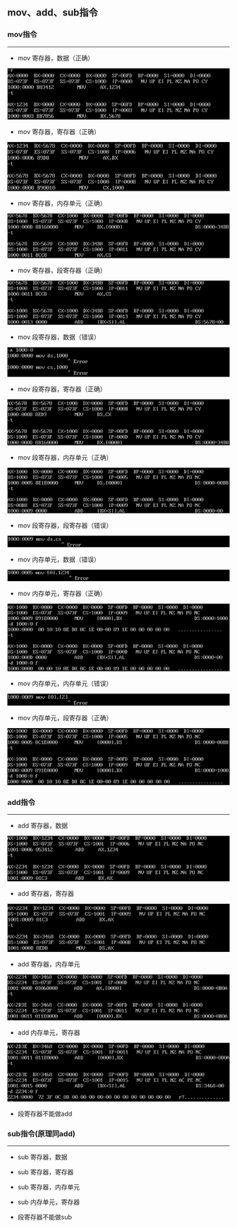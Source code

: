 ## mov、add、sub指令

### mov指令

---

- mov 寄存器，数据（正确）

![image-20210712110310655](assets/image-20210712110310655.png)

- mov 寄存器，寄存器（正确）

![image-20210712110357230](assets/image-20210712110357230.png)

- mov 寄存器，内存单元（正确）

![image-20210712110545759](assets/image-20210712110545759.png)

- mov 寄存器，段寄存器（正确）

![image-20210712110633816](assets/image-20210712110633816.png)



- mov 段寄存器，数据（错误）

![image-20210712111100839](assets/image-20210712111100839.png)

- mov 段寄存器，寄存器（正确）

![image-20210712110511641](assets/image-20210712110511641.png)

- mov 段寄存器，内存单元（正确）

![image-20210712111311646](assets/image-20210712111311646.png)

- mov 段寄存器，段寄存器（错误）

![image-20210712111411605](assets/image-20210712111411605.png)



- mov 内存单元，数据（错误）

![image-20210712111600184](assets/image-20210712111600184.png)

- mov 内存单元，寄存器（正确）

![image-20210712112147114](assets/image-20210712112147114.png)

- mov 内存单元，内存单元（错误）

![image-20210712111905774](assets/image-20210712111905774.png)

- mov 内存单元，段寄存器（正确）

![image-20210712112050546](assets/image-20210712112050546.png)



### add指令

---

- add 寄存器，数据

![image-20210712122839955](assets/image-20210712122839955.png)

- add 寄存器，寄存器

![image-20210712122905307](assets/image-20210712122905307.png)

- add 寄存器，内存单元

![image-20210712123107575](assets/image-20210712123107575.png)

- add 内存单元，寄存器

![image-20210712123212640](assets/image-20210712123212640.png)

- 段寄存器不能做add



### sub指令(原理同add)

---

- sub 寄存器，数据
- sub 寄存器，寄存器
- sub 寄存器，内存单元
- sub 内存单元，寄存器

- 段寄存器不能做sub